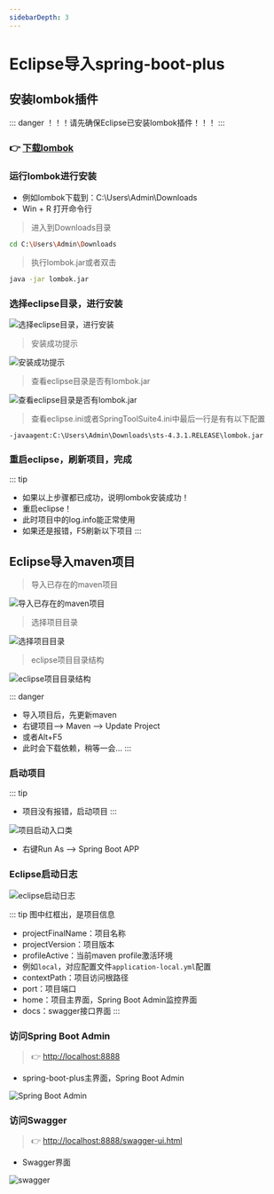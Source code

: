 ```yaml
---
sidebarDepth: 3
---
```


# Eclipse导入spring-boot-plus

## 安装lombok插件
::: danger 
！！！请先确保Eclipse已安装lombok插件！！！
:::
### 👉 [下载lombok](https://www.projectlombok.org/downloads/lombok.jar)
### 运行lombok进行安装
- 例如lombok下载到：C:\Users\Admin\Downloads
- Win + R 打开命令行

> 进入到Downloads目录
```bash
cd C:\Users\Admin\Downloads
```

> 执行lombok.jar或者双击
```bash
java -jar lombok.jar
```

### 选择eclipse目录，进行安装
![选择eclipse目录，进行安装](https://spring-boot-plus.gitee.io/docs/eclipse/lombok-install.png)

> 安装成功提示

![安装成功提示](https://spring-boot-plus.gitee.io/docs/eclipse/lombok-install-success.png)

> 查看eclipse目录是否有lombok.jar

![查看eclipse目录是否有lombok.jar](https://spring-boot-plus.gitee.io/docs/eclipse/lombok-eclipse-dir.png)

> 查看eclipse.ini或者SpringToolSuite4.ini中最后一行是有有以下配置
```text
-javaagent:C:\Users\Admin\Downloads\sts-4.3.1.RELEASE\lombok.jar
```

### 重启eclipse，刷新项目，完成
::: tip
- 如果以上步骤都已成功，说明lombok安装成功！
- 重启eclipse！
- 此时项目中的log.info能正常使用
- 如果还是报错，F5刷新以下项目
:::


## Eclipse导入maven项目

> 导入已存在的maven项目

![导入已存在的maven项目](https://spring-boot-plus.gitee.io/docs/eclipse/import-maven.png)

> 选择项目目录

![选择项目目录](https://spring-boot-plus.gitee.io/docs/eclipse/import-maven-1.png)

> eclipse项目目录结构

![eclipse项目目录结构](https://spring-boot-plus.gitee.io/docs/eclipse/project-dir.png)

::: danger
- 导入项目后，先更新maven
- 右键项目--> Maven --> Update Project
- 或者Alt+F5
- 此时会下载依赖，稍等一会...
:::

### 启动项目
::: tip
- 项目没有报错，启动项目
:::

![项目启动入口类](https://spring-boot-plus.gitee.io/docs/eclipse/eclipse-main-class.png)

- 右键Run As --> Spring Boot APP

### Eclipse启动日志

![eclipse启动日志](https://spring-boot-plus.gitee.io/docs/eclipse/eclipse-project-success.png)

::: tip 图中红框出，是项目信息
- projectFinalName：项目名称
- projectVersion：项目版本
- profileActive：当前maven profile激活环境
- 例如`local`，对应配置文件`application-local.yml`配置
- contextPath：项目访问根路径
- port：项目端口
- home：项目主界面，Spring Boot Admin监控界面
- docs：swagger接口界面
:::

### 访问Spring Boot Admin
> 👉 [http://localhost:8888](http://localhost:8888/docs)

- spring-boot-plus主界面，Spring Boot Admin

![Spring Boot Admin](https://geekidea.oss-cn-chengdu.aliyuncs.com/spring-boot-plus/img/springbootadmin/springbootadmin-home.png)

### 访问Swagger
> 👉 [http://localhost:8888/swagger-ui.html](http://localhost:8888/swagger-ui.html)

- Swagger界面

![swagger](https://geekidea.oss-cn-chengdu.aliyuncs.com/spring-boot-plus/img/sys-log-swagger.png)
 

